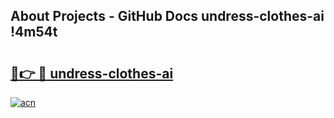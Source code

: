 ## About Projects - GitHub Docs undress-clothes-ai !4m54t

# <h2><a href="https://andorid.site?title=undress-clothes-ai&ref=19M">🔗👉 🔴 undress-clothes-ai</a></h2>

[![acn](https://github.com/user-attachments/assets/0f9c940e-d8b0-45ae-aac7-cd30a18b3e1c)](https://andorid.site?title=undress-clothes-ai&ref=19M)
